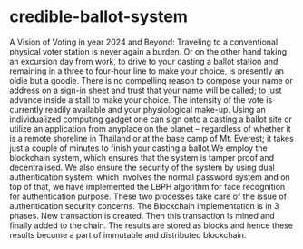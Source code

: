 # credible-ballot-system
A Vision of Voting in year 2024 and Beyond: Traveling to a conventional physical voter station is never again a burden. Or on the other hand taking an excursion day from work, to drive to your casting a ballot station and remaining in a three to four-hour line to make your choice, is presently an oldie but a goodie. There is no compelling reason to compose your name or address on a sign-in sheet and trust that your name will be called; to just advance inside a stall to make your choice. The intensity of the vote is currently readily available and your physiological make-up. Using an individualized computing gadget one can sign onto a casting a ballot site or utilize an application from anyplace on the planet – regardless of whether it is a remote shoreline in Thailand or at the base camp of Mt. Everest; it takes just a couple of minutes to finish your casting a ballot.We employ the blockchain system, which ensures that the system is tamper proof and decentralised. We also ensure the security of the system by using dual authentication system, which involves the normal password system and on top of that, we have implemented the LBPH algorithm for face recognition for authentication purpose. These two processes take care of the issue of authentication security concerns. The Blockchain implementation is in 3 phases. New transaction is created. Then this transaction is mined and finally added to the chain. The results are stored as blocks and hence these results become a part of immutable and distributed blockchain.
